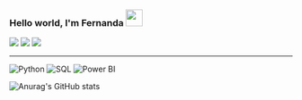 ### Hello world, I'm Fernanda <img src="https://raw.githubusercontent.com/iampavangandhi/iampavangandhi/master/gifs/Hi.gif" width="30px"></h2>



<div>
<a href="https://www.instagram.com/feerdefalco/" target="_blank"><img src="https://img.shields.io/badge/-Instagram-%23E4405F?style=for-the-badge&logo=instagram&logoColor=white" target="_blank"></a>
<a href = "mailto:fernanda.defalco7@gmail.com"><img src="https://img.shields.io/badge/Gmail-D14836?style=for-the-badge&logo=gmail&logoColor=white" target="_blank"></a>
<a href="https://www.linkedin.com/in/fernandadefalco/" target="_blank"><img src="https://img.shields.io/badge/-LinkedIn-%230077B5?style=for-the-badge&logo=linkedin&logoColor=white" target="_blank"></a>   
</div>

------

![Python](https://img.shields.io/badge/-Python-000000?style=for-the-badge&logo=python)
![SQL](https://img.shields.io/badge/-SQL-000000?style=for-the-badge&logo=Microsoft%20SQL%20Server)
![Power BI](https://img.shields.io/badge/-Power%20BI-000000?style=for-the-badge&logo=Power%20BI)

![Anurag's GitHub stats](https://github-readme-stats.vercel.app/api?username=fernandadefalco&show_icons=true&theme=apprentice&bg_color=#FFFFFF)


